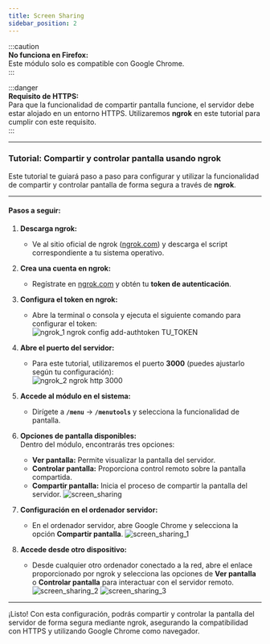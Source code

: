 ```yaml
---
title: Screen Sharing  
sidebar_position: 2  
---
```


:::caution  
**No funciona en Firefox:**  
Este módulo solo es compatible con Google Chrome.  
:::

:::danger  
**Requisito de HTTPS:**  
Para que la funcionalidad de compartir pantalla funcione, el servidor debe estar alojado en un entorno HTTPS. Utilizaremos **ngrok** en este tutorial para cumplir con este requisito.  
:::

---

### Tutorial: Compartir y controlar pantalla usando ngrok

Este tutorial te guiará paso a paso para configurar y utilizar la funcionalidad de compartir y controlar pantalla de forma segura a través de **ngrok**.

---

#### **Pasos a seguir:**

1. **Descarga ngrok:**  
   - Ve al sitio oficial de ngrok ([ngrok.com](https://ngrok.com/download)) y descarga el script correspondiente a tu sistema operativo.

2. **Crea una cuenta en ngrok:**  
   - Regístrate en [ngrok.com](https://ngrok.com/signup) y obtén tu **token de autenticación**.

3. **Configura el token en ngrok:**  
   - Abre la terminal o consola y ejecuta el siguiente comando para configurar el token:  
![ngrok_1](@site/static/img/modulos_servidor/ngrok_1.JPG) 
     ngrok config add-authtoken TU_TOKEN
    

4. **Abre el puerto del servidor:**  
   - Para este tutorial, utilizaremos el puerto **3000** (puedes ajustarlo según tu configuración):  
![ngrok_2](@site/static/img/modulos_servidor/ngrok_http_3000.JPG)
ngrok http 3000
     

5. **Accede al módulo en el sistema:**  
   - Dirígete a **`/menu`** → **`/menutools`** y selecciona la funcionalidad de pantalla.

6. **Opciones de pantalla disponibles:**  
   Dentro del módulo, encontrarás tres opciones:
   - **Ver pantalla:** Permite visualizar la pantalla del servidor.  
   - **Controlar pantalla:** Proporciona control remoto sobre la pantalla compartida.  
   - **Compartir pantalla:** Inicia el proceso de compartir la pantalla del servidor.
   ![screen_sharing](@site/static/img/modulos_servidor/screen_sharing.JPG) 

7. **Configuración en el ordenador servidor:**  
   - En el ordenador servidor, abre Google Chrome y selecciona la opción **Compartir pantalla**.
![screen_sharing_1](@site/static/img/modulos_servidor/screen_sharing_1.JPG) 

8. **Accede desde otro dispositivo:**  
   - Desde cualquier otro ordenador conectado a la red, abre el enlace proporcionado por ngrok y selecciona las opciones de **Ver pantalla** o **Controlar pantalla** para interactuar con el servidor remoto.
![screen_sharing_2](@site/static/img/modulos_servidor/screen_sharing_2.JPG) 
![screen_sharing_3](@site/static/img/modulos_servidor/screen_sharing_3.JPG) 

---

¡Listo! Con esta configuración, podrás compartir y controlar la pantalla del servidor de forma segura mediante ngrok, asegurando la compatibilidad con HTTPS y utilizando Google Chrome como navegador.
